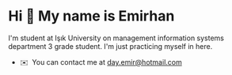 Hi 👋 My name is Emirhan
============================

I'm student at Işık University on management information systems department 3 grade student. I'm just practicing myself in here.

*   ✉️  You can contact me at [day.emir@hotmail.com](mailto:day.emir@hotmail.com)


                    
